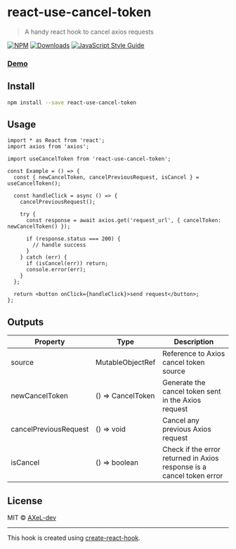 # react-use-cancel-token

> A handy react hook to cancel axios requests

[![NPM](https://img.shields.io/npm/v/react-use-cancel-token.svg)](https://www.npmjs.com/package/react-use-cancel-token)
[![Downloads](https://img.shields.io/npm/dt/react-use-cancel-token.svg)](https://www.npmjs.com/package/react-use-cancel-token)
[![JavaScript Style Guide](https://img.shields.io/badge/code_style-standard-green.svg)](https://standardjs.com)

### [Demo](https://axel-dev.github.io/react-use-cancel-token/)

## Install

```bash
npm install --save react-use-cancel-token
```

## Usage

```tsx
import * as React from 'react';
import axios from 'axios';

import useCancelToken from 'react-use-cancel-token';

const Example = () => {
  const { newCancelToken, cancelPreviousRequest, isCancel } = useCancelToken();

  const handleClick = async () => {
    cancelPreviousRequest();

    try {
      const response = await axios.get('request_url', { cancelToken: newCancelToken() });

      if (response.status === 200) {
        // handle success
      }
    } catch (err) {
      if (isCancel(err)) return;
      console.error(err);
    }
  };

  return <button onClick={handleClick}>send request</button>;
};
```

## Outputs

| Property              | Type              | Description                                                           |
| --------------------- | ----------------- | --------------------------------------------------------------------- |
| source                | MutableObjectRef  | Reference to Axios cancel token source                                |
| newCancelToken        | () => CancelToken | Generate the cancel token sent in the Axios request                   |
| cancelPreviousRequest | () => void        | Cancel any previous Axios request                                     |
| isCancel              | () => boolean     | Check if the error returned in Axios response is a cancel token error |

## License

MIT © [AXeL-dev](https://github.com/AXeL-dev)

---

This hook is created using [create-react-hook](https://github.com/hermanya/create-react-hook).
